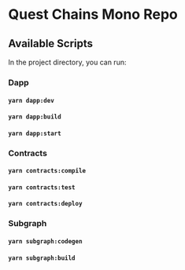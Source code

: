 # Quest Chains Mono Repo

## Available Scripts

In the project directory, you can run:

### Dapp

#### `yarn dapp:dev`

#### `yarn dapp:build`

#### `yarn dapp:start`

### Contracts

#### `yarn contracts:compile`

#### `yarn contracts:test`

#### `yarn contracts:deploy`

### Subgraph

#### `yarn subgraph:codegen`

#### `yarn subgraph:build`
